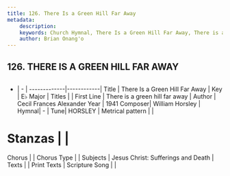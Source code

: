 ```yaml
---
title: 126. There Is a Green Hill Far Away
metadata:
    description: 
    keywords: Church Hymnal, There Is a Green Hill Far Away, There is a green hill far away, 
    author: Brian Onang'o
---
```



## 126. THERE IS A GREEN HILL FAR AWAY

```txt

```

- |   -  |
-------------|------------|
Title | There Is a Green Hill Far Away |
Key | E♭ Major |
Titles |  |
First Line | There is a green hill far away |
Author | Cecil Frances Alexander
Year | 1941
Composer| William Horsley |
Hymnal|  - |
Tune| HORSLEY |
Metrical pattern | |
# Stanzas |  |
Chorus |  |
Chorus Type |  |
Subjects | Jesus Christ: Sufferings and Death |
Texts |  |
Print Texts | 
Scripture Song |  |
  
